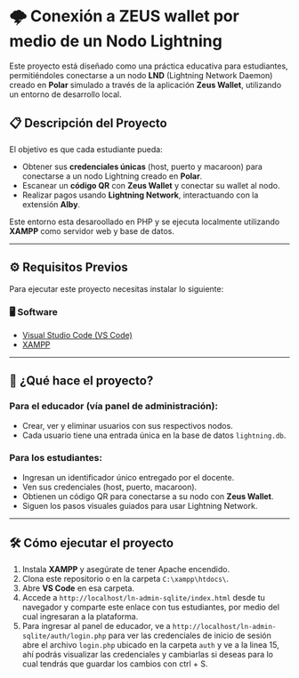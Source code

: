 # 🌩️ Conexión a ZEUS wallet por medio de un Nodo Lightning

Este proyecto está diseñado como una práctica educativa para estudiantes, permitiéndoles conectarse a un nodo **LND** (Lightning Network Daemon) creado en **Polar** simulado a través de la aplicación **Zeus Wallet**, utilizando un entorno de desarrollo local.

## 📋 Descripción del Proyecto

El objetivo es que cada estudiante pueda:
- Obtener sus **credenciales únicas** (host, puerto y macaroon) para conectarse a un nodo Lightning creado en **Polar**.
- Escanear un **código QR** con **Zeus Wallet** y conectar su wallet al nodo.
- Realizar pagos usando **Lightning Network**, interactuando con la extensión **Alby**.

Este entorno esta desaroollado en PHP y se ejecuta localmente utilizando **XAMPP** como servidor web y base de datos.

---

## ⚙️ Requisitos Previos

Para ejecutar este proyecto necesitas instalar lo siguiente:

### 🖥️ Software
- [Visual Studio Code (VS Code)](https://code.visualstudio.com/)
- [XAMPP](https://www.apachefriends.org/es/index.html)

---

## 🚀 ¿Qué hace el proyecto?

### Para el educador (vía panel de administración):
- Crear, ver y eliminar usuarios con sus respectivos nodos.
- Cada usuario tiene una entrada única en la base de datos `lightning.db`.

### Para los estudiantes:
- Ingresan un identificador único entregado por el docente.
- Ven sus credenciales (host, puerto, macaroon).
- Obtienen un código QR para conectarse a su nodo con **Zeus Wallet**.
- Siguen los pasos visuales guiados para usar Lightning Network.

---

## 🛠️ Cómo ejecutar el proyecto

1. Instala **XAMPP** y asegúrate de tener Apache encendido.
2. Clona este repositorio o en la carpeta `C:\xampp\htdocs\`.
3. Abre **VS Code** en esa carpeta.
4. Accede a `http://localhost/ln-admin-sqlite/index.html` desde tu navegador y comparte este enlace con tus estudiantes, por medio del cual ingresaran a la plataforma.
5. Para ingresar al panel de educador, ve a `http://localhost/ln-admin-sqlite/auth/login.php` para ver las credenciales de inicio de sesión abre el archivo `login.php` ubicado en la carpeta `auth` y ve a la linea 15, ahí podrás visualizar las credenciales y cambiarlas si deseas para lo cual tendrás que guardar los cambios con ctrl + S.

